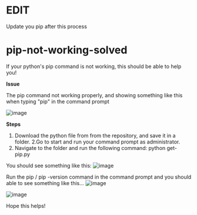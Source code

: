 # EDIT 
Update you pip after this process


# pip-not-working-solved

If your python's pip command is not working, this should be able to help you!

**Issue**

The pip command not working properly, and showing something like this when typing "pip" in the command prompt

![image](https://user-images.githubusercontent.com/71224006/141925185-d1c8ac1a-e642-4342-ad0b-07a2ff42efb3.png)

**Steps**
1. Download the python file from from the repository, and save it in a folder.
2.Go to start and run your command prompt as administrator.
3. Navigate to the folder and run the following command: python get-pip.py

You should see something like this:
![image](https://user-images.githubusercontent.com/71224006/141925757-28e52f2a-236d-4691-8d03-907812b64062.png)

Run the pip / pip -version command in the command prompt and you should able to see something like this...
![image](https://user-images.githubusercontent.com/71224006/141925883-ee6c4ccb-0b8e-4d71-884a-30e0b4b615dc.png)

![image](https://user-images.githubusercontent.com/71224006/141926018-4c93c3be-4a68-4a53-b3b2-453867e6e37c.png)

Hope this helps!
